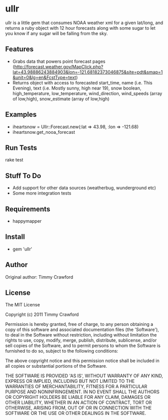 ullr
===========

ullr is a little gem that consumes NOAA weather xml for a given lat/long, and returns a ruby object with 12 hour forecasts along with some sugar to let you know if any sugar will be falling from the sky.

Features
--------

* Grabs data that powers point forecast pages (http://forecast.weather.gov/MapClick.php?lat=43.98886243884903&lon=-121.68182373046875&site=pdt&smap=1&unit=0&lg=en&FcstType=text)
* Returns object with access to forecasted start_time, name (i.e. This Evening), text (i.e. Mostly sunny, high near 19), snow boolean, high_temperature, low_temperature, wind_direction, wind_speeds (array of low,high), snow_estimate (array of low,high)

Examples
--------

* iheartsnow = Ullr::Forecast.new(:lat => 43.98, :lon => -121.68)
* iheartsnow.get_nooa_forecast

Run Tests
---------

rake test

Stuff To Do
-----------

* Add support for other data sources (weatherbug, wunderground etc)
* Some more integration tests

Requirements
------------

* happymapper

Install
-------

* gem 'ullr'

Author
------

Original author: Timmy Crawford 

License
-------

The MIT License

Copyright (c) 2011 Timmy Crawford

Permission is hereby granted, free of charge, to any person obtaining
a copy of this software and associated documentation files (the
'Software'), to deal in the Software without restriction, including
without limitation the rights to use, copy, modify, merge, publish,
distribute, sublicense, and/or sell copies of the Software, and to
permit persons to whom the Software is furnished to do so, subject to
the following conditions:

The above copyright notice and this permission notice shall be
included in all copies or substantial portions of the Software.

THE SOFTWARE IS PROVIDED 'AS IS', WITHOUT WARRANTY OF ANY KIND,
EXPRESS OR IMPLIED, INCLUDING BUT NOT LIMITED TO THE WARRANTIES OF
MERCHANTABILITY, FITNESS FOR A PARTICULAR PURPOSE AND NONINFRINGEMENT.
IN NO EVENT SHALL THE AUTHORS OR COPYRIGHT HOLDERS BE LIABLE FOR ANY
CLAIM, DAMAGES OR OTHER LIABILITY, WHETHER IN AN ACTION OF CONTRACT,
TORT OR OTHERWISE, ARISING FROM, OUT OF OR IN CONNECTION WITH THE
SOFTWARE OR THE USE OR OTHER DEALINGS IN THE SOFTWARE.
